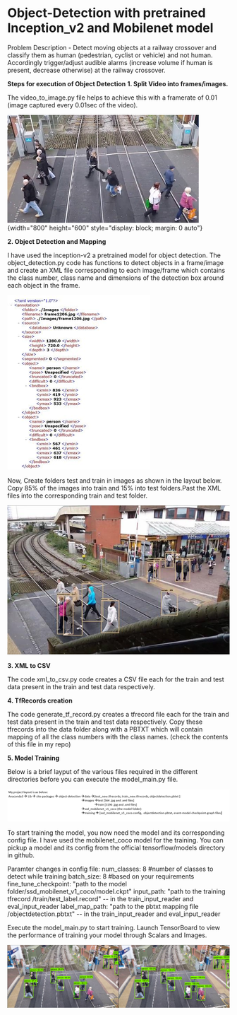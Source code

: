 # Object-Detection with pretrained Inception_v2 and Mobilenet model

Problem Description - Detect moving objects at a railway crossover and classify them as human (pedestrian, cyclist or vehicle) and not human. Accordingly trigger/adjust audible alarms (increase volume if human is present, decrease otherwise) at the railway crossover.

**Steps for execution of Object Detection**
**1. Split Video into frames/images.**

The video_to_image.py file helps to achieve this with a framerate of 0.01 (image captured every 0.01sec of the video).
   
![image from video](frame2051.jpg){width="800" height="600" style="display: block; margin: 0 auto"}

**2. Object Detection and Mapping**

I have used the inception-v2 a pretrained model for object detection. The object_detection.py code has functions to detect objects in a frame/image and create an XML file corresponding to each image/frame which contains the class number, class name and dimensions of the detection box around each object in the frame. 

![xml for image](xml1206.JPG)

Now, Create folders test and train in images as shown in the layout below. Copy 85% of the images into train and 15% into test folders.Past the XML files into the corresponding train and test folder.

![obj-detn for image](frame1206.jpg)

**3. XML to CSV**

The code xml_to_csv.py code creates a CSV file each for the train and test data present in the train and test data respectively.

**4. TfRecords creation**

The code generate_tf_record.py creates a tfrecord file each for the train and test data present in the train and test data respectively. Copy these tfrecords into the data folder along with a PBTXT which will contain mapping of all the class numbers with the class names. (check the contents of this file in my repo)

**5. Model Training**

Below is a brief layput of the various files required in the different directories before you can execute the model_main.py file.

   ![layout image](layout.png) 

To start training the model, you now need the model and its corresponding config file. I have used the mobilenet_coco model for the training. You can pickup a model and its config from the official tensorflow/models directory in github.

Paramter changes in config file:
num_classes: 8 #number of classes to detect while training
batch_size: 8 #based on your requirements
fine_tune_checkpoint: "path to the model folder/ssd_mobilenet_v1_coco/model.ckpt"
input_path: "path to the training tfrecord /train/test_label.record" -- in the train_input_reader and eval_input_reader
label_map_path: "path to the pbtxt mapping file /objectdetection.pbtxt" -- in the train_input_reader and eval_input_reader


Execute the model_main.py to start training. Launch TensorBoard to view the performance of training your model through Scalars and Images.

 ![tensorboard files](individualImage.png)

